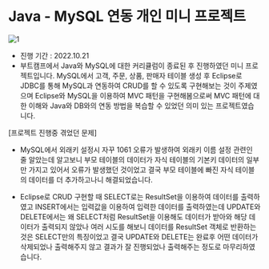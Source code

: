 # Java - MySQL 연동 개인 미니 프로젝트

![1](https://user-images.githubusercontent.com/109947297/197326000-3127ae12-d8a9-4533-bc2e-eb23e408ccf1.PNG)
- 진행 기간 : 2022.10.21
- 부트캠프에서 Java와 MySQL에 대한 커리큘럼이 종료된 후 진행하였던 미니 프로젝트입니다. MySQL에서 고객, 주문, 상품, 판매자 테이블 생성 후 Eclipse로 JDBC를 통해 MySQL과 연동하여 CRUD를 할 수 있도록 구현해보는 것이 주제였으며 Eclipse와 MySQL을 이용하여 MVC 패턴을 구현해봄으로써 MVC 패턴에 대한 이해와 Java와 DB와의 연동 방법을 복습할 수 있었던 의미 있는 프로젝트였습니다.

[프로젝트 진행중 겪었던 문제]

- MySQL에서 외래키 설정시 자꾸 1061 오류가 발생하여 외래키 이름 설정 관련인 줄 알았는데 알고보니 부모 테이블의 데이터가 자식 테이블의 기본키 데이터의 일부만 가지고 있어서 오류가 발생했던 것이었고 결국 부모 테이블에 빠진 자식 테이블의 데이터를 더 추가하고나니 해결되었습니다.

- Eclipse로 CRUD 구현할 때 SELECT로는 ResultSet을 이용하여 데이터를 출력하였고 INSERT에서는 입력값을 이용하여 입력한 데이터를 출력하였는데 UPDATE와 DELETE에서는 왜 SELECT처럼 ResultSet을 이용해도 데이터가 받아와 해당 데이터가 출력되지 않았나 여러 시도를 해보니 데이터를 ResultSet 객체로 반환하는 것은 SELECT만의 특징이었고 결국 UPDATE와 DELETE는 완료후 어떤 데이터가 삭제되었나 출력해주지 않고 결과가 잘 진행되었나 출력해주는 정도로 마무리하였습니다.
